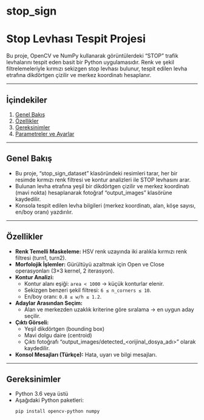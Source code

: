 # stop_sign
# Stop Levhası Tespit Projesi

Bu proje, OpenCV ve NumPy kullanarak görüntülerdeki “STOP” trafik levhalarını tespit eden basit bir Python uygulamasıdır. Renk ve şekil filtrelemeleriyle kırmızı sekizgen stop levhası bulunur, tespit edilen levha etrafına dikdörtgen çizilir ve merkez koordinatı hesaplanır.

---

## İçindekiler

1. [Genel Bakış](#genel-bakış)  
2. [Özellikler](#özellikler)  
3. [Gereksinimler](#gereksinimler)  
4. [Parametreler ve Ayarlar](#parametreler-ve-ayarlar)  

---

## Genel Bakış

- Bu proje, “stop_sign_dataset” klasöründeki resimleri tarar, her bir resimde kırmızı renk filtresi ve kontur analizleri ile STOP levhasını arar.  
- Bulunan levha etrafına yeşil bir dikdörtgen çizilir ve merkez koordinatı (mavi nokta) hesaplanarak fotoğraf “output_images” klasörüne kaydedilir.  
- Konsola tespit edilen levha bilgileri (merkez koordinatı, alan, köşe sayısı, en/boy oranı) yazdırılır.

---

## Özellikler

- **Renk Temelli Maskeleme:** HSV renk uzayında iki aralıkla kırmızı renk filtresi (turn1, turn2).  
- **Morfolojik İşlemler:** Gürültüyü azaltmak için Open ve Close operasyonları (3×3 kernel, 2 iterasyon).  
- **Kontur Analizi:**  
  - Kontur alanı eşiği: `area < 1000` → küçük konturlar elenir.  
  - Sekizgen benzeri şekil filtresi: `6 ≤ n_corners ≤ 10`.  
  - En/boy oranı: `0.8 ≤ w/h ≤ 1.2`.  
- **Adaylar Arasından Seçim:**  
  - Alan ve merkezden uzaklık kriterine göre sıralama → en uygun aday seçilir.  
- **Çıktı Görseli:**  
  - Yeşil dikdörtgen (bounding box)  
  - Mavi dolgu daire (centroid)  
  - Çıktı fotoğrafı “output_images/detected_<orijinal_dosya_adı>” olarak kaydedilir.  
- **Konsol Mesajları (Türkçe):** Hata, uyarı ve bilgi mesajları.

---

## Gereksinimler

- Python 3.6 veya üstü  
- Aşağıdaki Python paketleri:
  ```bash
  pip install opencv-python numpy
